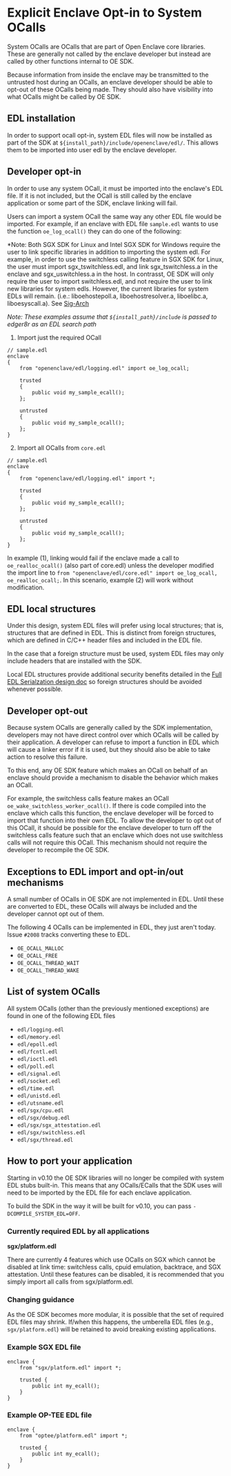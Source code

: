 # Explicit Enclave Opt-in to System OCalls

System OCalls are OCalls that are part of Open Enclave core libraries. These are generally not
called by the enclave developer but instead are called by other functions internal to OE SDK.

Because information from inside the enclave may be transmitted to the untrusted host
during an OCalls, an enclave developer should be able to opt-out of these OCalls
being made. They should also have visibility into what OCalls might be called by OE SDK.

## EDL installation

In order to support ocall opt-in, system EDL files will now be installed as part of the SDK at
`${install_path}/include/openenclave/edl/`. This allows them to be imported into user edl by the
enclave developer.

## Developer opt-in

In order to use any system OCall, it must be imported into the enclave's EDL file. If it is not
included, but the OCall is still called by the enclave application or some part of the SDK,
enclave linking will fail.

Users can import a system OCall the same way any other EDL file would be imported. For example,
if an enclave with EDL file `sample.edl` wants to use the function `oe_log_ocall()` they can do
one of the following:

*Note: Both SGX SDK for Linux and Intel SGX SDK for Windows require the user to link specific
libraries in addition to importing the system edl. For example, in order to use the switchless
calling feature in SGX SDK for Linux, the user must import sgx_tswitchless.edl, and link
sgx_tswitchless.a in the enclave and sgx_uswitchless.a in the host. In contrasst, OE SDK will
only require the user to import switchless.edl, and not require the user to link new
libraries for system edls. However, the current libraries for system EDLs will remain.
(i.e.: liboehostepoll.a,  liboehostresolver.a, liboelibc.a, liboesyscall.a).
See [Sig-Arch](https://hackmd.io/@aeva/oesdk-sig-arch#23-June-2020)


*Note: These examples assume that `${install_path}/include` is passed to edger8r as an EDL search path*

1. Import just the required OCall

```
// sample.edl
enclave
{
    from "openenclave/edl/logging.edl" import oe_log_ocall;

    trusted
    {
        public void my_sample_ecall();
    };

    untrusted
    {
        public void my_sample_ocall();
    };
}
```

2. Import all OCalls from `core.edl`

```
// sample.edl
enclave
{
    from "openenclave/edl/logging.edl" import *;

    trusted
    {
        public void my_sample_ecall();
    };

    untrusted
    {
        public void my_sample_ocall();
    };
}
```

In example (1), linking would fail if the enclave made a call to `oe_realloc_ocall()`
(also part of core.edl) unless the developer modified the import line to
`from "openenclave/edl/core.edl" import oe_log_ocall, oe_realloc_ocall;`. In this scenario,
example (2) will work without modification.

## EDL local structures

Under this design, system EDL files will prefer using local structures; that is, structures
that are defined in EDL. This is distinct from foreign structures, which are defined in
C/C++ header files and included in the EDL file.

In the case that a foreign structure must be used, system EDL files may only include headers
that are installed with the SDK.

Local EDL structures provide additional security benefits detailed in the
[Full EDL Serialzation design doc](
https://github.com/openenclave/openenclave/blob/master/docs/DesignDocs/full_edl_serialization.md#motivation)
so foreign structures should be avoided whenever possible.

## Developer opt-out

Because system OCalls are generally called by the SDK implementation, developers
may not have direct control over which OCalls will be called by their application.
A developer can refuse to import a function in EDL which will cause a linker error
if it is used, but they should also be able to take action to resolve this failure.

To this end, any OE SDK feature which makes an OCall on behalf of an enclave
should provide a mechanism to disable the behavior which makes an OCall.

For example, the switchless calls feature makes an OCall
`oe_wake_switchless_worker_ocall()`. If there is code compiled into the enclave
which calls this function, the enclave developer will be forced to import that
function into their own EDL. To allow the developer to opt out of this OCall,
it should be possible for the enclave developer to turn off the switchless calls
feature such that an enclave which does not use switchless calls will not require
this OCall. This mechanism should not require the developer to recompile the OE
SDK.

## Exceptions to EDL import and opt-in/out mechanisms

A small number of OCalls in OE SDK are not implemented in EDL. Until these are
converted to EDL, these OCalls will always be included and the developer cannot
opt out of them.

The following 4 OCalls can be implemented in EDL, they just aren't today. Issue
`#2008` tracks converting these to EDL.

* `OE_OCALL_MALLOC`
* `OE_OCALL_FREE`
* `OE_OCALL_THREAD_WAIT`
* `OE_OCALL_THREAD_WAKE`

## List of system OCalls

All system OCalls (other than the previously mentioned exceptions) are found
in one of the following EDL files

* `edl/logging.edl`
* `edl/memory.edl`
* `edl/epoll.edl`
* `edl/fcntl.edl`
* `edl/ioctl.edl`
* `edl/poll.edl`
* `edl/signal.edl`
* `edl/socket.edl`
* `edl/time.edl`
* `edl/unistd.edl`
* `edl/utsname.edl`
* `edl/sgx/cpu.edl`
* `edl/sgx/debug.edl`
* `edl/sgx/sgx_attestation.edl`
* `edl/sgx/switchless.edl`
* `edl/sgx/thread.edl`

## How to port your application

Starting in v0.10 the OE SDK libraries will no longer be compiled with system
EDL stubs built-in. This means that any OCalls/ECalls that the SDK uses will
need to be imported by the EDL file for each enclave application.

To build the SDK in the way it will be built for v0.10, you can pass
`-DCOMPILE_SYSTEM_EDL=OFF`.

### Currently required EDL by all applications

**sgx/platform.edl**

There are currently 4 features which use OCalls on SGX which cannot be
disabled at link time: switchless calls, cpuid emulation, backtrace,
and SGX attestation. Until these features can be disabled, it is
recommended that you simply import all calls from sgx/platform.edl.

### Changing guidance

As the OE SDK becomes more modular, it is possible that the set of required
EDL files may shrink. If/when this happens, the umberella EDL files (e.g.,
`sgx/platform.edl`) will be retained to avoid breaking existing applications.

### Example SGX EDL file

```
enclave {
    from "sgx/platform.edl" import *;

    trusted {
        public int my_ecall();
    }
}
```

### Example OP-TEE EDL file

```
enclave {
    from "optee/platform.edl" import *;

    trusted {
        public int my_ecall();
    }
}
```
